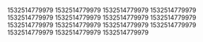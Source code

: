 1532514779979
1532514779979
1532514779979
1532514779979
1532514779979
1532514779979
1532514779979
1532514779979
1532514779979
1532514779979
1532514779979
1532514779979
1532514779979
1532514779979
1532514779979